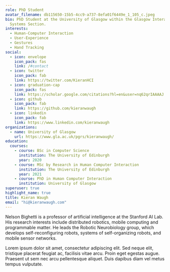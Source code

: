 ```yaml
---
role: PhD Student
avatar_filename: db115650-15b5-4cc9-a737-8efa01f6449e_1_105_c.jpeg
bio: PhD Student at the University of Glasgow within the Glasgow Interactive
  Systems Section.
interests:
  - Human-Computer Interaction
  - User-Experience
  - Gestures
  - Hand Tracking
social:
  - icon: envelope
    icon_pack: fas
    link: /#contact
  - icon: twitter
    icon_pack: fab
    link: https://twitter.com/KieranHCI
  - icon: graduation-cap
    icon_pack: fas
    link: https://scholar.google.com/citations?hl=en&user=nq62qrIAAAAJ
  - icon: github
    icon_pack: fab
    link: https://github.com/kieranwaugh
  - icon: linkedin
    icon_pack: fab
    link: https://www.linkedin.com/kieranwaugh
organizations:
  - name: University of Glasgow
    url: https://www.gla.ac.uk/pgrs/kieranwaugh/
education:
  courses:
    - course: BSc in Computer Science
      institution: The University of Edinburgh
      year: 2020
    - course: MSc by Research in Human Computer Interaction
      institution: The University of Edinburgh
      year: 2021
    - course: PhD in Human Computer Interaction
      institution: University of Glasgow
superuser: true
highlight_name: true
title: Kieran Waugh
email: "hi@kieranwaugh.com"
---
```

Nelson Bighetti is a professor of artificial intelligence at the Stanford AI Lab. His research interests include distributed robotics, mobile computing and programmable matter. He leads the Robotic Neurobiology group, which develops self-reconfiguring robots, systems of self-organizing robots, and mobile sensor networks.

Lorem ipsum dolor sit amet, consectetur adipiscing elit. Sed neque elit, tristique placerat feugiat ac, facilisis vitae arcu. Proin eget egestas augue. Praesent ut sem nec arcu pellentesque aliquet. Duis dapibus diam vel metus tempus vulputate.
